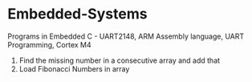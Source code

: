 # Embedded-Systems
Programs in Embedded C - UART2148, ARM Assembly language, UART Programming, Cortex M4

1. Find the missing number in a consecutive array and add that
2. Load Fibonacci Numbers in array
